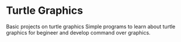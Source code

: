 # Turtle Graphics
Basic projects on turtle graphics
Simple programs to learn about turtle graphics for begineer and develop command over graphics.
